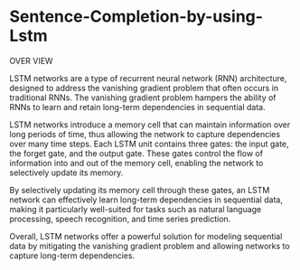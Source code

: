 # Sentence-Completion-by-using-Lstm
OVER VIEW

LSTM networks are a type of recurrent neural network (RNN) architecture, designed to address the vanishing gradient problem that often occurs in traditional RNNs. The vanishing gradient problem hampers the ability of RNNs to learn and retain long-term dependencies in sequential data.

LSTM networks introduce a memory cell that can maintain information over long periods of time, thus allowing the network to capture dependencies over many time steps. Each LSTM unit contains three gates: the input gate, the forget gate, and the output gate. These gates control the flow of information into and out of the memory cell, enabling the network to selectively update its memory.

By selectively updating its memory cell through these gates, an LSTM network can effectively learn long-term dependencies in sequential data, making it particularly well-suited for tasks such as natural language processing, speech recognition, and time series prediction.

Overall, LSTM networks offer a powerful solution for modeling sequential data by mitigating the vanishing gradient problem and allowing networks to capture long-term dependencies.
